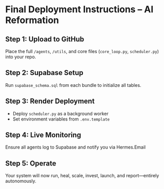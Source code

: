 # Final Deployment Instructions – AI Reformation

## Step 1: Upload to GitHub
Place the full `/agents`, `/utils`, and core files (`core_loop.py`, `scheduler.py`) into your repo.

## Step 2: Supabase Setup
Run `supabase_schema.sql` from each bundle to initialize all tables.

## Step 3: Render Deployment
- Deploy `scheduler.py` as a background worker
- Set environment variables from `.env.template`

## Step 4: Live Monitoring
Ensure all agents log to Supabase and notify you via Hermes.Email

## Step 5: Operate
Your system will now run, heal, scale, invest, launch, and report—entirely autonomously.
